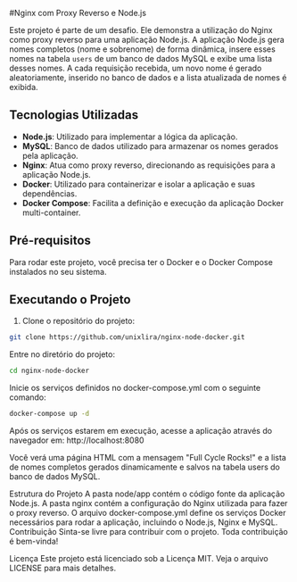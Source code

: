 #Nginx com Proxy Reverso e Node.js

Este projeto é parte de um desafio. Ele demonstra a utilização do Nginx como proxy reverso para uma aplicação Node.js. 
A aplicação Node.js gera nomes completos (nome e sobrenome) de forma dinâmica, insere esses nomes na tabela `users` de um banco de dados MySQL e exibe uma lista desses nomes. 
A cada requisição recebida, um novo nome é gerado aleatoriamente, inserido no banco de dados e a lista atualizada de nomes é exibida.

## Tecnologias Utilizadas

- **Node.js**: Utilizado para implementar a lógica da aplicação.
- **MySQL**: Banco de dados utilizado para armazenar os nomes gerados pela aplicação.
- **Nginx**: Atua como proxy reverso, direcionando as requisições para a aplicação Node.js.
- **Docker**: Utilizado para containerizar e isolar a aplicação e suas dependências.
- **Docker Compose**: Facilita a definição e execução da aplicação Docker multi-container.

## Pré-requisitos

Para rodar este projeto, você precisa ter o Docker e o Docker Compose instalados no seu sistema.

## Executando o Projeto

1. Clone o repositório do projeto:

```bash
git clone https://github.com/unixlira/nginx-node-docker.git
```

Entre no diretório do projeto:
```bash
cd nginx-node-docker
```
Inicie os serviços definidos no docker-compose.yml com o seguinte comando:
```bash
docker-compose up -d
```
Após os serviços estarem em execução, acesse a aplicação através do navegador em:
http://localhost:8080

Você verá uma página HTML com a mensagem "Full Cycle Rocks!" e a lista de nomes completos gerados dinamicamente e salvos na tabela users do banco de dados MySQL.

Estrutura do Projeto
A pasta node/app contém o código fonte da aplicação Node.js.
A pasta nginx contém a configuração do Nginx utilizada para fazer o proxy reverso.
O arquivo docker-compose.yml define os serviços Docker necessários para rodar a aplicação, incluindo o Node.js, Nginx e MySQL.
Contribuição
Sinta-se livre para contribuir com o projeto. Toda contribuição é bem-vinda!

Licença
Este projeto está licenciado sob a Licença MIT. Veja o arquivo LICENSE para mais detalhes.
